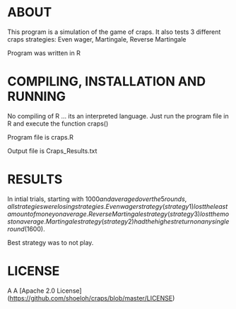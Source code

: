﻿# ABOUT
This program is a simulation of the game of craps. 
It also tests 3 different craps strategies: 
Even wager, Martingale, Reverse Martingale 

Program was written in R

# COMPILING, INSTALLATION AND RUNNING
No compiling of R … its an interpreted language. Just run the program file in R and execute the function craps()

Program file is craps.R

Output file is Craps_Results.txt

# RESULTS 
In intial trials, starting with $1000 and averaged over the 5 rounds, all strategies were losing strategies. Even wager strategy (strategy 1) lost the least amount of money on average. Reverse Martingale strategy (strategy 3) lost the most on average. Martingale strategy (strategy 2) had the highest return on any single round ($1600).

Best strategy was to not play.

# LICENSE 

A
A
[Apache 2.0 License] (https://github.com/shoeloh/craps/blob/master/LICENSE)

